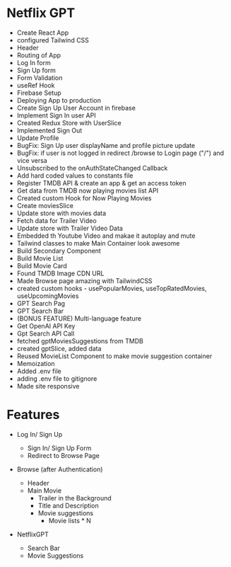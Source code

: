 # Netflix GPT

- Create React App
- configured Tailwind CSS
- Header
- Routing of App
- Log In form
- Sign Up form
- Form Validation
- useRef Hook
- Firebase Setup
- Deploying App to production
- Create Sign Up User Account in firebase
- Implement Sign In user API
- Created Redux Store with UserSlice
- Implemented Sign Out
- Update Profile
- BugFix: Sign Up user displayName and profile picture update
- BugFix: if user is not logged in redirect /browse to Login page ("/") and vice versa
- Unsubscribed to the onAuthStateChanged Callback
- Add hard coded values to constants file
- Register TMDB API & create an app & get an access token
- Get data from TMDB now playing movies list API
- Created custom Hook for Now Playing Movies
- Create moviesSlice
- Update store with movies data
- Fetch data for Trailer Video
- Update store with Trailer Video Data
- Embedded th Youtube Video and makae it autoplay and mute
- Tailwind classes to make Main Container look awesome
- Build Secondary Component
- Build Movie List
- Build Movie Card
- Found TMDB Image CDN URL
- Made Browse page amazing with TailwindCSS
- created custom hooks - usePopularMovies, useTopRatedMovies, useUpcomingMovies
- GPT Search Pag
- GPT Search Bar
- (BONUS FEATURE) Multi-language feature
- Get OpenAI API Key
- Gpt Search API Call
- fetched gptMoviesSuggestions from TMDB
- created gptSlice, added data
- Reused MovieList Component to make movie suggestion container
- Memoization
- Added .env file
- adding .env file to gitignore
- Made site responsive

# Features

- Log In/ Sign Up

  - Sign In/ Sign Up Form
  - Redirect to Browse Page

- Browse (after Authentication)

  - Header
  - Main Movie
    - Trailer in the Background
    - Title and Description
    - Movie suggestions
      - Movie lists \* N

- NetflixGPT
  - Search Bar
  - Movie Suggestions
